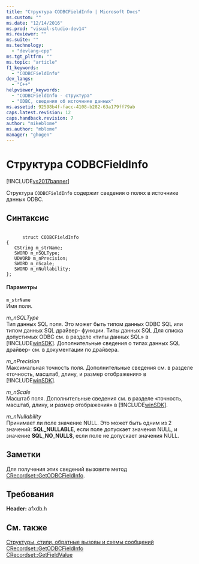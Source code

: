 ```yaml
---
title: "Структура CODBCFieldInfo | Microsoft Docs"
ms.custom: ""
ms.date: "12/14/2016"
ms.prod: "visual-studio-dev14"
ms.reviewer: ""
ms.suite: ""
ms.technology: 
  - "devlang-cpp"
ms.tgt_pltfrm: ""
ms.topic: "article"
f1_keywords: 
  - "CODBCFieldInfo"
dev_langs: 
  - "C++"
helpviewer_keywords: 
  - "CODBCFieldInfo - структура"
  - "ODBC, сведения об источнике данных"
ms.assetid: 92598b4f-facc-4108-b282-63a179ff79ab
caps.latest.revision: 12
caps.handback.revision: 7
author: "mikeblome"
ms.author: "mblome"
manager: "ghogen"
---
```

# Структура CODBCFieldInfo
[!INCLUDE[vs2017banner](../../assembler/inline/includes/vs2017banner.md)]

Структура `CODBCFieldInfo` содержит сведения о полях в источнике данных ODBC.  
  
## Синтаксис  
  
```  
  
      struct CODBCFieldInfo  
{  
   CString m_strName;  
   SWORD m_nSQLType;  
   UDWORD m_nPrecision;  
   SWORD m_nScale;  
   SWORD m_nNullability;  
};  
```  
  
#### Параметры  
 `m_strName`  
 Имя поля.  
  
 *m\_nSQLType*  
 Тип данных SQL поля.  Это может быть типом данных ODBC SQL или типом данных SQL драйвер\- функции.  Типы данных SQL Для списка допустимых ODBC см. в разделе «типы данных SQL» в [!INCLUDE[winSDK](../../atl/includes/winsdk_md.md)].  Дополнительные сведения о типах данных SQL драйвер\- см. в документации по драйвера.  
  
 *m\_nPrecision*  
 Максимальная точность поля.  Дополнительные сведения см. в разделе «точность, масштаб, длину, и размер отображения» в [!INCLUDE[winSDK](../../atl/includes/winsdk_md.md)].  
  
 *m\_nScale*  
 Масштаб поля.  Дополнительные сведения см. в разделе «точность, масштаб, длину, и размер отображения» в [!INCLUDE[winSDK](../../atl/includes/winsdk_md.md)].  
  
 *m\_nNullability*  
 Принимает ли поле значение NULL.  Это может быть одним из 2 значений: **SQL\_NULLABLE**, если поле допускает значения NULL, и значение **SQL\_NO\_NULLS**, если поле не допускает значения NULL.  
  
## Заметки  
 Для получения этих сведений вызовите метод [CRecordset::GetODBCFieldInfo](../Topic/CRecordset::GetODBCFieldInfo.md).  
  
## Требования  
 **Header:** afxdb.h  
  
## См. также  
 [Структуры, стили, обратные вызовы и схемы сообщений](../../mfc/reference/structures-styles-callbacks-and-message-maps.md)   
 [CRecordset::GetODBCFieldInfo](../Topic/CRecordset::GetODBCFieldInfo.md)   
 [CRecordset::GetFieldValue](../Topic/CRecordset::GetFieldValue.md)